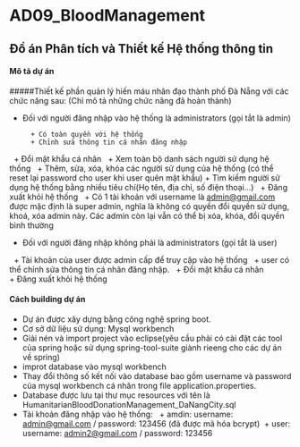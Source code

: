 # AD09_BloodManagement
## Đồ án Phân tích và Thiết kế Hệ thống thông tin
#### Mô tả dự án
#####Thiết kế phần quản lý hiến máu nhân đạo thành phố Đà Nẵng với các chức năng sau: (Chỉ mô tả những chức năng đã hoàn thành)
- Đối với người đăng nhập vào hệ thống là administrators (gọi tắt là admin)

		+ Có toàn quyền với hệ thống
 		+ Chỉnh sửa thông tin cá nhân đăng nhập
  	+ Đổi mật khẩu cá nhân
  	+ Xem toàn bộ danh sách người sử dụng hệ thống
  	+ Thêm, sửa, xóa, khóa các người sử dụng của hệ thống (có thể reset lại password cho user khi user quên mật khẩu)
 		+ Tìm kiếm người sử dụng hệ thống bằng nhiều tiêu chí(Họ tên, địa chỉ, số điện thoại...)
  	+ Đăng xuất khỏi hệ thống
  	+ Có 1 tài khoản với username là admin@gmail.com được mặc định là super admin, nghĩa là không có quyền đổi quyền sử dụng, khoá, xóa admin này. Các admin còn lại vẫn có thể bị xóa, khóa, đổi quyền bình thường
- Đối với người đăng nhập không phải là administrators (gọi tắt là user)

   	+ Tài khoản của user được admin cấp để truy cập vào hệ thống
   	+ user có thể chỉnh sửa thông tin cá nhân đăng nhập.
   	+ Đổi mật khẩu cá nhân
   	+ Đăng xuất khỏi hệ thống
  
 #### Cách building dự án
 - Dự án được xây dựng bằng công nghệ spring boot.
 - Cơ sở dữ liệu sử dụng: Mysql workbench
 - Giải nén và import project vào eclipse(yêu cầu phải có cài đặt các tool của spring hoặc sử dụng spring-tool-suite giành rieeng cho các dự án về spring)
 - improt database vào mysql workbench
 - Thay đổi thông số kết nối vào database bao gồm username và password của mysql workbench cá nhân trong file application.properties.
 - Database được lưu tại thư mục resources với tên là HumanitarianBloodDonationManagement_DaNangCity.sql
 - Tài khoản đăng nhập vào hệ thống:
   + amdin:  username: admin@gmail.com / password: 123456 (đã được mã hóa bcrypt)
   + user: username: admin2@gmail.com / password: 123456
